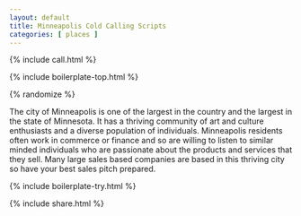 ```yaml
---
layout: default
title: Minneapolis Cold Calling Scripts
categories: [ places ]
---
```


{% include call.html %}

{% include boilerplate-top.html %}


{% randomize %}

The city of Minneapolis is one of the largest in the country and the largest in the state of Minnesota. It has a thriving community of art and culture enthusiasts and a diverse population of individuals. Minneapolis residents often work in commerce or finance and so are willing to listen to similar minded individuals who are passionate about the products and services that they sell. Many large sales based companies are based in this thriving city so have your best sales pitch prepared.

{% include boilerplate-try.html %}

{% include share.html %}